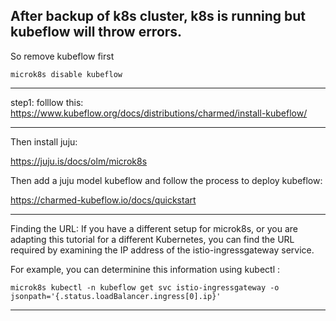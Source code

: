 ## After backup of k8s cluster, k8s is running but kubeflow will throw errors.

So remove kubeflow first
```
microk8s disable kubeflow
````
***********************
step1: folllow this:
https://www.kubeflow.org/docs/distributions/charmed/install-kubeflow/
*********************

Then install juju:

https://juju.is/docs/olm/microk8s

Then add a juju model kubeflow and follow the process to deploy kubeflow:

https://charmed-kubeflow.io/docs/quickstart


***************************
Finding the URL: If you have a different setup for microk8s, or you are adapting this tutorial for a different Kubernetes, 
you can find the URL required by examining the IP address of the istio-ingressgateway service. 

For example, you can determinine this information using kubectl :
```
microk8s kubectl -n kubeflow get svc istio-ingressgateway -o jsonpath='{.status.loadBalancer.ingress[0].ip}'
```
**************************************
